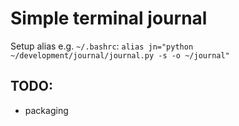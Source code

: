 # Simple terminal journal

Setup alias e.g. `~/.bashrc`:
`alias jn="python ~/development/journal/journal.py -s -o ~/journal"`

## TODO:
- packaging

